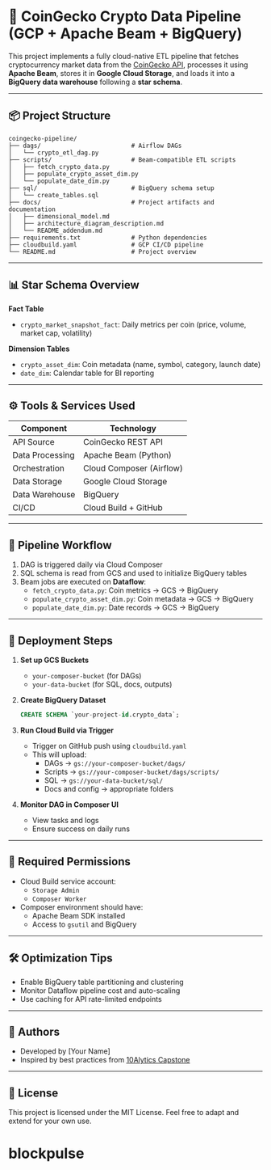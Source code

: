 # 🚀 CoinGecko Crypto Data Pipeline (GCP + Apache Beam + BigQuery)

This project implements a fully cloud-native ETL pipeline that fetches cryptocurrency market data from the [CoinGecko API](https://www.coingecko.com/), processes it using **Apache Beam**, stores it in **Google Cloud Storage**, and loads it into a **BigQuery data warehouse** following a **star schema**.

---

## 📦 Project Structure

```
coingecko-pipeline/
├── dags/                         # Airflow DAGs
│   └── crypto_etl_dag.py
├── scripts/                      # Beam-compatible ETL scripts
│   ├── fetch_crypto_data.py
│   ├── populate_crypto_asset_dim.py
│   └── populate_date_dim.py
├── sql/                          # BigQuery schema setup
│   └── create_tables.sql
├── docs/                         # Project artifacts and documentation
│   ├── dimensional_model.md
│   ├── architecture_diagram_description.md
│   └── README_addendum.md
├── requirements.txt              # Python dependencies
├── cloudbuild.yaml               # GCP CI/CD pipeline
└── README.md                     # Project overview
```

---

## 📊 Star Schema Overview

**Fact Table**
- `crypto_market_snapshot_fact`: Daily metrics per coin (price, volume, market cap, volatility)

**Dimension Tables**
- `crypto_asset_dim`: Coin metadata (name, symbol, category, launch date)
- `date_dim`: Calendar table for BI reporting

---

## ⚙️ Tools & Services Used

| Component       | Technology                |
|----------------|----------------------------|
| API Source      | CoinGecko REST API         |
| Data Processing | Apache Beam (Python)       |
| Orchestration   | Cloud Composer (Airflow)   |
| Data Storage    | Google Cloud Storage       |
| Data Warehouse  | BigQuery                   |
| CI/CD           | Cloud Build + GitHub       |

---

## 🔁 Pipeline Workflow

1. DAG is triggered daily via Cloud Composer
2. SQL schema is read from GCS and used to initialize BigQuery tables
3. Beam jobs are executed on **Dataflow**:
    - `fetch_crypto_data.py`: Coin metrics → GCS → BigQuery
    - `populate_crypto_asset_dim.py`: Coin metadata → GCS → BigQuery
    - `populate_date_dim.py`: Date records → GCS → BigQuery

---

## 🚀 Deployment Steps

1. **Set up GCS Buckets**
   - `your-composer-bucket` (for DAGs)
   - `your-data-bucket` (for SQL, docs, outputs)

2. **Create BigQuery Dataset**
   ```sql
   CREATE SCHEMA `your-project-id.crypto_data`;
   ```

3. **Run Cloud Build via Trigger**
   - Trigger on GitHub push using `cloudbuild.yaml`
   - This will upload:
     - DAGs → `gs://your-composer-bucket/dags/`
     - Scripts → `gs://your-composer-bucket/dags/scripts/`
     - SQL → `gs://your-data-bucket/sql/`
     - Docs and config → appropriate folders

4. **Monitor DAG in Composer UI**
   - View tasks and logs
   - Ensure success on daily runs

---

## 📁 Required Permissions

- Cloud Build service account:
  - `Storage Admin`
  - `Composer Worker`
- Composer environment should have:
  - Apache Beam SDK installed
  - Access to `gsutil` and BigQuery

---

## 🛠️ Optimization Tips

- Enable BigQuery table partitioning and clustering
- Monitor Dataflow pipeline cost and auto-scaling
- Use caching for API rate-limited endpoints

---

## 🙌 Authors

- Developed by [Your Name]
- Inspired by best practices from [10Alytics Capstone](https://10alytics.com)

---

## 📄 License

This project is licensed under the MIT License. Feel free to adapt and extend for your own use.
# blockpulse